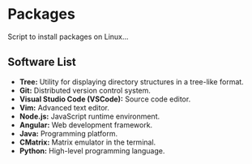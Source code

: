# Packages

Script to install packages on Linux...

## Software List
- **Tree:** Utility for displaying directory structures in a tree-like format.
- **Git:** Distributed version control system.
- **Visual Studio Code (VSCode):** Source code editor.
- **Vim:** Advanced text editor.
- **Node.js:** JavaScript runtime environment.
- **Angular:** Web development framework.
- **Java:** Programming platform.
- **CMatrix:** Matrix emulator in the terminal.
- **Python:** High-level programming language.
